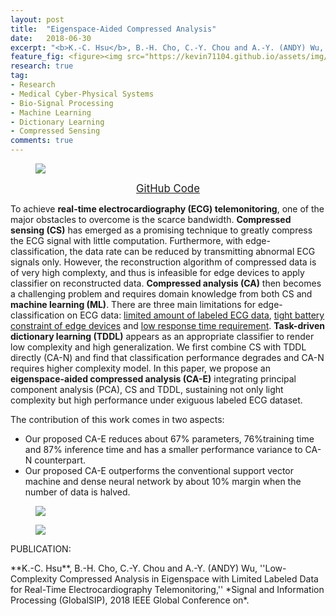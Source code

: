 ```yaml
---
layout: post
title:  "Eigenspace-Aided Compressed Analysis"
date:   2018-06-30
excerpt: "<b>K.-C. Hsu</b>, B.-H. Cho, C.-Y. Chou and A.-Y. (ANDY) Wu, ''Low-Complexity Compressed Analysis in Eigenspace with Limited Labeled Data for Real-Time Electrocardiography Telemonitoring,'' <i>Signal and Information Processing (GlobalSIP), 2018 IEEE Global Conference on</i>."
feature_fig: <figure><img src="https://kevin71104.github.io/assets/img/CA-E/flow_chart.jpg"></figure>
research: true
tag:
- Research
- Medical Cyber-Physical Systems
- Bio-Signal Processing
- Machine Learning
- Dictionary Learning
- Compressed Sensing
comments: true
---
```

<figure><img src="https://kevin71104.github.io/assets/img/CA-E/Roadmap.jpg"></figure>

<center>
<a href="https://github.com/kevin71104/ECG-Telemonitoring/tree/master/Eigenspace-aided_Compressed_Analysis" class="btn btn-success">
		<span style="font-size: 120%;">
			GitHub Code
		</span>
</a>
</center>

To achieve **real-time electrocardiography (ECG) telemonitoring**, one of the major obstacles to overcome is the scarce bandwidth. 
**Compressed sensing (CS)** has emerged as a promising technique to greatly compress the ECG signal with little computation. 
Furthermore, with edge-classification, the data rate can be reduced by transmitting abnormal ECG signals only.
However, the reconstruction algorithm of compressed data is of very high complexty, and thus is infeasible for edge devices to apply classifier on reconstructed data.
**Compressed analysis (CA)** then becomes a challenging problem and requires domain knowledge from both CS and **machine learning (ML)**. 
There are three main limitations for edge-classification on ECG data: <u>limited amount of labeled ECG data</u>, 
<u>tight battery constraint of edge devices</u> and <u>low response time requirement</u>. 
**Task-driven dictionary learning (TDDL)** appears as an appropriate classifier to render low complexity and high generalization. 
We first combine CS with TDDL directly (CA-N) and find that classification performance degrades and CA-N requires higher complexity model. 
In this paper, we propose an **eigenspace-aided compressed analysis (CA-E)** integrating principal component analysis (PCA), CS and TDDL, 
sustaining not only light complexity but high performance under exiguous labeled ECG dataset. 

The contribution of this work comes in two aspects:
- Our proposed CA-E reduces about 67% parameters, 76%training time and 87% inference time and has a smaller performance variance to CA-N counterpart.
- Our proposed CA-E outperforms the conventional support vector machine and dense neural network by about 10% margin when the number of data is halved.

<figure><img src="https://kevin71104.github.io/assets/img/CA-E/flow_chart.jpg"></figure>
<figure><img src="https://kevin71104.github.io/assets/img/CA-E/diff_d.jpg"></figure>

<p class="double_underline">PUBLICATION:</p>
**K.-C. Hsu**, B.-H. Cho, C.-Y. Chou and A.-Y. (ANDY) Wu, 
''Low-Complexity Compressed Analysis in Eigenspace with Limited Labeled Data for Real-Time Electrocardiography Telemonitoring,'' 
*Signal and Information Processing (GlobalSIP), 2018 IEEE Global Conference on*.



